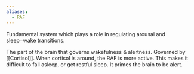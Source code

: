 ```yaml
---
aliases:
  - RAF
---
```

Fundamental system which plays a role in regulating arousal and sleep−wake transitions.

The part of the brain that governs wakefulness & alertness. Governed by [[Cortisol]]. When cortisol is around, the RAF is more active. This makes it difficult to fall asleep, or get restful sleep. It primes the brain to be alert.